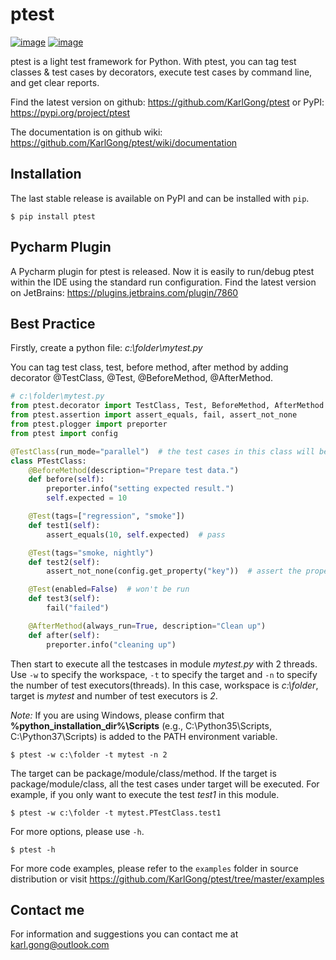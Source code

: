 # ptest

[![image](https://img.shields.io/pypi/v/ptest.svg)](https://pypi.org/project/ptest)
[![image](https://img.shields.io/pypi/pyversions/ptest.svg)](https://pypi.org/project/ptest)

ptest is a light test framework for Python. With ptest, you can tag test
classes & test cases by decorators, execute test cases by command line,
and get clear reports.

Find the latest version on github: <https://github.com/KarlGong/ptest>
or PyPI: <https://pypi.org/project/ptest>

The documentation is on github wiki:
<https://github.com/KarlGong/ptest/wiki/documentation>

## Installation

The last stable release is available on PyPI and can be installed with
`pip`.

    $ pip install ptest

## Pycharm Plugin

A Pycharm plugin for ptest is released. Now it is easily to run/debug
ptest within the IDE using the standard run configuration. Find the
latest version on JetBrains: <https://plugins.jetbrains.com/plugin/7860>

## Best Practice

Firstly, create a python file: *c:\folder\mytest.py*

You can tag test class, test, before method, after method by adding
decorator @TestClass, @Test, @BeforeMethod, @AfterMethod.

```python
# c:\folder\mytest.py
from ptest.decorator import TestClass, Test, BeforeMethod, AfterMethod
from ptest.assertion import assert_equals, fail, assert_not_none
from ptest.plogger import preporter
from ptest import config

@TestClass(run_mode="parallel")  # the test cases in this class will be executed by multiple threads
class PTestClass:
    @BeforeMethod(description="Prepare test data.")
    def before(self):
        preporter.info("setting expected result.")
        self.expected = 10

    @Test(tags=["regression", "smoke"])
    def test1(self):
        assert_equals(10, self.expected)  # pass

    @Test(tags="smoke, nightly")
    def test2(self):
        assert_not_none(config.get_property("key"))  # assert the property defined via -D<key>=<value> in cmd line

    @Test(enabled=False)  # won't be run
    def test3(self):
        fail("failed")

    @AfterMethod(always_run=True, description="Clean up")
    def after(self):
        preporter.info("cleaning up")
```

Then start to execute all the testcases in module *mytest.py* with 2
threads. Use `-w` to specify the workspace, `-t` to specify the target
and `-n` to specify the number of test executors(threads). In this case,
workspace is *c:\folder*, target is *mytest* and number of test
executors is *2*.

*Note:* If you are using Windows, please confirm that
**%python_installation_dir%\Scripts** (e.g., C:\Python35\Scripts,
C:\Python37\Scripts) is added to the PATH environment variable.

    $ ptest -w c:\folder -t mytest -n 2

The target can be package/module/class/method. If the target is
package/module/class, all the test cases under target will be executed.
For example, if you only want to execute the test *test1* in this
module.

    $ ptest -w c:\folder -t mytest.PTestClass.test1

For more options, please use `-h`.

    $ ptest -h

For more code examples, please refer to the `examples` folder in source
distribution or visit
<https://github.com/KarlGong/ptest/tree/master/examples>

## Contact me

For information and suggestions you can contact me at
<karl.gong@outlook.com>

